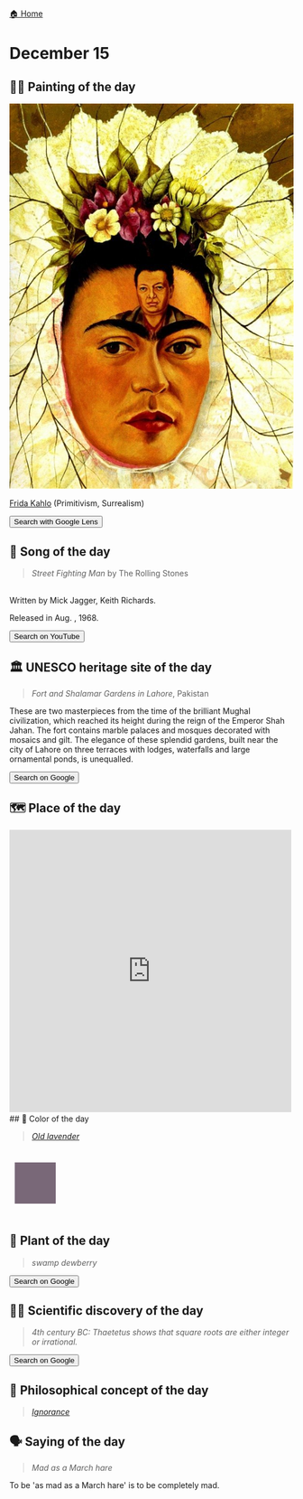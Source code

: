 
[🏠 Home](../../index.md)

# December 15

## 🧑‍🎨 Painting of the day

<img width="600" src="../img/Frida_Kahlo_7.jpg">

[Frida Kahlo](http://en.wikipedia.org/wiki/Frida_Kahlo) (Primitivism, Surrealism)

<button class="btn btn-success"
onclick=" window.open('https://lens.google.com/uploadbyurl?url=https://iretes.github.io/one-a-day/data/img/Frida_Kahlo_7.jpg','_blank')">
Search with Google Lens
</button>

## 🎼 Song of the day

> *Street Fighting Man*
by The Rolling Stones

<br />Written by Mick Jagger, Keith Richards.

Released in Aug. , 1968.

<button class="btn btn-success"
onclick=" window.open('http://www.youtube.com/search?q=Street Fighting Man by The Rolling Stones','_blank')">
Search on YouTube
</button>

## 🏛️ UNESCO heritage site of the day

> *Fort and Shalamar Gardens in Lahore*, Pakistan

<p>These are two masterpieces from the time of the brilliant Mughal civilization, which reached its height during the reign of the Emperor Shah Jahan. The fort contains marble palaces and mosques decorated with mosaics and gilt. The elegance of these splendid gardens, built near the city of Lahore on three terraces with lodges, waterfalls and large ornamental ponds, is unequalled.</p>

<button class="btn btn-success"
onclick=" window.open('http://www.google.com/search?q=Fort and Shalamar Gardens in Lahore','_blank')">
Search on Google
</button>

## 🗺️ Place of the day

<iframe
src="https://www.mapcrunch.com"
name="mapcrunch"
width="500"
height="500"
allowTransparency="true"
scrolling="no"
frameborder="0"
>
</iframe>
## 🎨 Color of the day

> *[Old lavender](https://en.wikipedia.org/wiki/Lavender_(color)#Old_lavender)*

<div style="color:#796878; font-size: 100px;">&#9632;</div>

## 🌿 Plant of the day

> *swamp dewberry*

<button class="btn btn-success"
onclick=" window.open('http://www.google.com/search?q=swamp dewberry','_blank')">
Search on Google
</button>

## 🧑‍🔬 Scientific discovery of the day

> *4th century BC: Thaetetus shows that square roots are either integer or irrational.*

<button class="btn btn-success"
onclick=" window.open('http://www.google.com/search?q=4th century BC: Thaetetus shows that square roots are either integer or irrational.','_blank')"> 
Search on Google
</button>

## 💭 Philosophical concept of the day

> *[Ignorance](https://en.wikipedia.org/wiki/Ignorance)*

## 🗣️ Saying of the day

> *Mad as a March hare*

To be 'as mad as a March hare' is to be completely
              mad.
